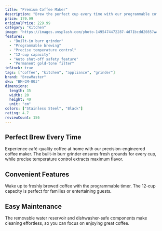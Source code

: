 ```yaml
---
title: "Premium Coffee Maker"
description: "Brew the perfect cup every time with our programmable coffee maker featuring precise temperature control and built-in grinder."
price: 179.99
originalPrice: 229.99
category: "Kitchen"
image: "https://images.unsplash.com/photo-1495474472287-4d71bcdd2085?w=800&h=800&fit=crop"
features:
  - "Built-in burr grinder"
  - "Programmable brewing"
  - "Precise temperature control"
  - "12-cup capacity"
  - "Auto shut-off safety feature"
  - "Permanent gold-tone filter"
inStock: true
tags: ["coffee", "kitchen", "appliance", "grinder"]
brand: "BrewMaster"
sku: "BM-CM-003"
dimensions:
  length: 35
  width: 20
  height: 40
  unit: "cm"
colors: ["Stainless Steel", "Black"]
rating: 4.7
reviewCount: 156
---
```


## Perfect Brew Every Time

Experience café-quality coffee at home with our precision-engineered coffee maker. The built-in burr grinder ensures fresh grounds for every cup, while precise temperature control extracts maximum flavor.

## Convenient Features

Wake up to freshly brewed coffee with the programmable timer. The 12-cup capacity is perfect for families or entertaining guests.

## Easy Maintenance

The removable water reservoir and dishwasher-safe components make cleaning effortless, so you can focus on enjoying great coffee.

